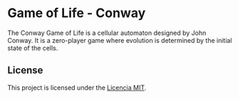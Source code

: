 # Game of Life - Conway

The Conway Game of Life is a cellular automaton designed by John Conway. It is a zero-player game where evolution is determined by the initial state of the cells.

## License
This project is licensed under the [Licencia MIT](LICENSE).
